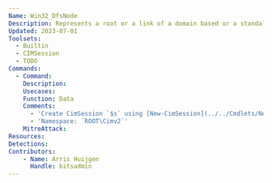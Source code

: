 ```yaml
---
Name: Win32_DfsNode
Description: Represents a root or a link of a domain based or a standalone distributed file system (DFS)
Updated: 2023-07-01
Toolsets:
  - Builtin
  - CIMSession
  - TODO
Commands:
  - Command: 
    Description: 
    Usecases:
    Function: Data
    Comments:
      - 'Create CimSession `$s` using [New-CimSession](../../Cmdlets/New-CimSession/)'
      - 'Namespace: `ROOT\Cimv2`'
    MitreAttack:
Resources:
Detections:
Contributors:
    - Name: Arris Huijgen
      Handle: bitsadmin
---
```

